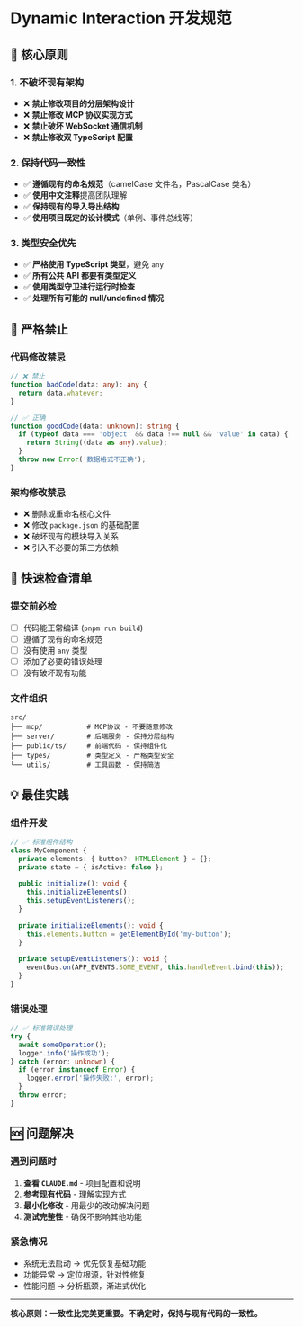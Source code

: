 # Dynamic Interaction 开发规范

## 🎯 核心原则

### 1. 不破坏现有架构
- ❌ **禁止修改项目的分层架构设计**
- ❌ **禁止修改 MCP 协议实现方式**
- ❌ **禁止破坏 WebSocket 通信机制**
- ❌ **禁止修改双 TypeScript 配置**

### 2. 保持代码一致性
- ✅ **遵循现有的命名规范**（camelCase 文件名，PascalCase 类名）
- ✅ **使用中文注释**提高团队理解
- ✅ **保持现有的导入导出结构**
- ✅ **使用项目既定的设计模式**（单例、事件总线等）

### 3. 类型安全优先
- ✅ **严格使用 TypeScript 类型**，避免 `any`
- ✅ **所有公共 API 都要有类型定义**
- ✅ **使用类型守卫进行运行时检查**
- ✅ **处理所有可能的 null/undefined 情况**

## 🚫 严格禁止

### 代码修改禁忌
```typescript
// ❌ 禁止
function badCode(data: any): any {
  return data.whatever;
}

// ✅ 正确
function goodCode(data: unknown): string {
  if (typeof data === 'object' && data !== null && 'value' in data) {
    return String((data as any).value);
  }
  throw new Error('数据格式不正确');
}
```

### 架构修改禁忌
- ❌ 删除或重命名核心文件
- ❌ 修改 `package.json` 的基础配置
- ❌ 破坏现有的模块导入关系
- ❌ 引入不必要的第三方依赖

## 📝 快速检查清单

### 提交前必检
- [ ] 代码能正常编译 (`pnpm run build`)
- [ ] 遵循了现有的命名规范
- [ ] 没有使用 `any` 类型
- [ ] 添加了必要的错误处理
- [ ] 没有破坏现有功能

### 文件组织
```
src/
├── mcp/           # MCP协议 - 不要随意修改
├── server/        # 后端服务 - 保持分层结构
├── public/ts/     # 前端代码 - 保持组件化
├── types/         # 类型定义 - 严格类型安全
└── utils/         # 工具函数 - 保持简洁
```

## 💡 最佳实践

### 组件开发
```typescript
// ✅ 标准组件结构
class MyComponent {
  private elements: { button?: HTMLElement } = {};
  private state = { isActive: false };
  
  public initialize(): void {
    this.initializeElements();
    this.setupEventListeners();
  }
  
  private initializeElements(): void {
    this.elements.button = getElementById('my-button');
  }
  
  private setupEventListeners(): void {
    eventBus.on(APP_EVENTS.SOME_EVENT, this.handleEvent.bind(this));
  }
}
```

### 错误处理
```typescript
// ✅ 标准错误处理
try {
  await someOperation();
  logger.info('操作成功');
} catch (error: unknown) {
  if (error instanceof Error) {
    logger.error('操作失败:', error);
  }
  throw error;
}
```

## 🆘 问题解决

### 遇到问题时
1. **查看 `CLAUDE.md`** - 项目配置和说明
2. **参考现有代码** - 理解实现方式
3. **最小化修改** - 用最少的改动解决问题
4. **测试完整性** - 确保不影响其他功能

### 紧急情况
- 系统无法启动 → 优先恢复基础功能
- 功能异常 → 定位根源，针对性修复
- 性能问题 → 分析瓶颈，渐进式优化

---

**核心原则：一致性比完美更重要。不确定时，保持与现有代码的一致性。**